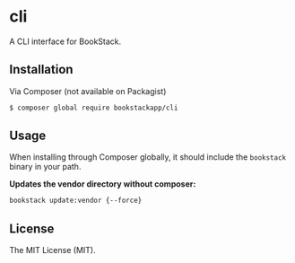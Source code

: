 # cli

A CLI interface for BookStack.

## Installation

Via Composer (not available on Packagist)

``` bash
$ composer global require bookstackapp/cli
```

## Usage

When installing through Composer globally, it should include the `bookstack` binary in your path.

**Updates the vendor directory without composer:**

```bash
bookstack update:vendor {--force}
```

## License

The MIT License (MIT).
